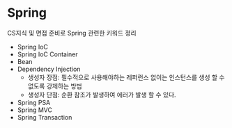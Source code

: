 
# Spring
CS지식 및 면접 준비로 Spring 관련한 키워드 정리

* Spring IoC
* Spring IoC Container
* Bean
* Dependency Injection
  + 생성자 장점: 필수적으로 사용해야하는 레퍼런스 없이는 인스턴스를 생성 할 수 없도록 강제하는 방법
  + 생성자 단점: 순환 참조가 발생하여 에러가 발생 할 수 있다.
* Spring PSA
* Spring MVC
* Spring Transaction
